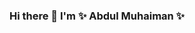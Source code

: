 ### Hi there 👋 I'm ✨ Abdul Muhaiman ✨

<!--
**mohaiman01/mohaiman01** is a ✨ _special_ ✨ repository because its `README.md` (this file) appears on your GitHub profile.

Here are some ideas to get you started:

- 🔭 I’m currently working on Cyber Security 
- 🌱 I’m currently learning Cyber Security 
- 👯 I’m looking to collaborate on Etheical Hacking Projects 
- 🤔 I’m looking for help with people who wants to touch their limits 
- 💬 Ask me about my profession and you'll get to know many facts 
- 📫 How to reach me: abdulmuhaiman54@gmail.com
- 😄 Pronouns: ... Memiii
- ⚡ Fun fact: There's so much fun in Cyber Security 
--> 
